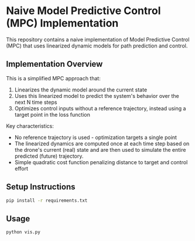# Naive Model Predictive Control (MPC) Implementation

This repository contains a naive implementation of Model Predictive Control (MPC) that uses linearized dynamic models for path prediction and control.

## Implementation Overview

This is a simplified MPC approach that:
1. Linearizes the dynamic model around the current state
2. Uses this linearized model to predict the system's behavior over the next N time steps
3. Optimizes control inputs without a reference trajectory, instead using a target point in the loss function

Key characteristics:
- No reference trajectory is used - optimization targets a single point
- The linearized dynamics are computed once at each time step based on the drone's current (real) state and are then used to simulate the entire predicted (future) trajectory.
- Simple quadratic cost function penalizing distance to target and control effort

## Setup Instructions



```bash
pip install -r requirements.txt
```

## Usage


```bash
python vis.py
```
